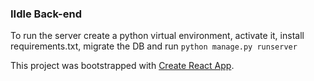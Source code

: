 ### IIdle Back-end

To run the server create a python virtual environment, activate it, install requirements.txt, migrate the DB and 
run `python manage.py runserver`


This project was bootstrapped with [Create React App](https://github.com/facebook/create-react-app).